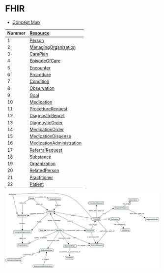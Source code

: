 # FHIR

* [Concept Map]()


|Nummer|[Resource](https://www.hl7.org/fhir/resourcelist.html)|
|:--|:--|
| 1 | [Person](https://www.hl7.org/fhir/person.html) |
| 2 | [ManagingOrganization](https://www.hl7.org/fhir/patient-definitions.html#Patient.managingOrganization) |
| 3 | [CarePlan](https://www.hl7.org/fhir/careplan.html) |
| 4 | [EpisodeOfCare](https://www.hl7.org/fhir/episodeofcare.html) |
| 5 | [Encounter](https://www.hl7.org/fhir/encounter.html) |
| 6 | [Procedure](https://www.hl7.org/fhir/procedure.html) |
| 7 | [Condition](https://www.hl7.org/fhir/condition.html) |
| 8 | [Observation](https://www.hl7.org/fhir/observation.html) |
| 9 | [Goal](https://www.hl7.org/fhir/goal.html) |
| 10 | [Medication](https://www.hl7.org/fhir/medication.html) |
| 11 | [ProcedureRequest](https://www.hl7.org/fhir/procedurerequest.html) |
| 12 | [DiagnosticReport](https://www.hl7.org/fhir/diagnosticreport.html) |
| 13 | [DiagnosticOrder](https://www.hl7.org/fhir/diagnosticorder.html) |
| 14 | [MedicationOrder](https://www.hl7.org/fhir/medicationorder.html) |
| 15 | [MedicationDispense](https://www.hl7.org/fhir/medicationdispense.html) |
| 16 | [MedicationAdministration](https://www.hl7.org/fhir/medicationadministration.html) |
| 17 | [ReferralRequest](https://www.hl7.org/fhir/referralrequest.html) |
| 18 | [Substance](https://www.hl7.org/fhir/substance.html) |
| 19 | [Organization](https://www.hl7.org/fhir/organization.html) |
| 20 | [RelatedPerson](https://www.hl7.org/fhir/relatedperson.html) |
| 21 | [Practitioner](https://www.hl7.org/fhir/practitioner.html) |
| 22 | [Patient](https://www.hl7.org/fhir/patient.html) |


![](/verslag/images/fhir_concept_map.png)







